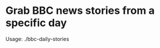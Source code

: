 Grab BBC news stories from a specific day
===

Usage: ./bbc-daily-stories <date> <BING ApplicationId>
